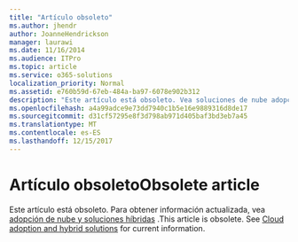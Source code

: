 ```yaml
---
title: "Artículo obsoleto"
ms.author: jhendr
author: JoanneHendrickson
manager: laurawi
ms.date: 11/16/2014
ms.audience: ITPro
ms.topic: article
ms.service: o365-solutions
localization_priority: Normal
ms.assetid: e760b59d-67eb-484a-ba97-6078e902b312
description: "Este artículo está obsoleto. Vea soluciones de nube adopción y híbrido para obtener información actualizada."
ms.openlocfilehash: a4a99adce9e73dd7940c1b5e16e9889316d8de17
ms.sourcegitcommit: d31cf57295e8f3d798ab971d405baf3bd3eb7a45
ms.translationtype: MT
ms.contentlocale: es-ES
ms.lasthandoff: 12/15/2017
---
```

# <a name="obsolete-article"></a><span data-ttu-id="7b138-104">Artículo obsoleto</span><span class="sxs-lookup"><span data-stu-id="7b138-104">Obsolete article</span></span>

<span data-ttu-id="7b138-p102">Este artículo está obsoleto. Para obtener información actualizada, vea [adopción de nube y soluciones híbridas](cloud-adoption-and-hybrid-solutions.md) .</span><span class="sxs-lookup"><span data-stu-id="7b138-p102">This article is obsolete. See [Cloud adoption and hybrid solutions](cloud-adoption-and-hybrid-solutions.md) for current information.</span></span>
  

